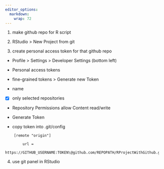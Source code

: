 ```yaml
---
editor_options: 
  markdown: 
    wrap: 72
---
```


1.  make github repo for R script

2.  RStudio \> New Project from git

3.  create personal access token for that github repo

-   Profile \> Settings \> Developer Settings (bottom left)

-   Personal access tokens

-   fine-grained tokens \> Generate new Token

-   name

-   [x] only selected repositories

-   Repository Permissions allow Content read/write

-   Generate Token

-   copy token into .git/config

<!-- -->

        [remote "origin"]

            url =
            https://GITHUB_USERNAME:TOKEN\@github.com/REPOPATH/RProjectWithGithub.git

4.  use git panel in RStudio

